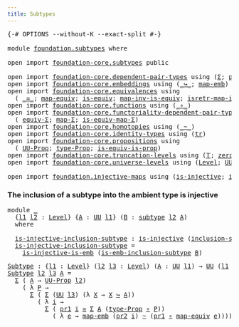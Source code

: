 ```yaml
---
title: Subtypes
---
```


<pre class="Agda"><a id="34" class="Symbol">{-#</a> <a id="38" class="Keyword">OPTIONS</a> <a id="46" class="Pragma">--without-K</a> <a id="58" class="Pragma">--exact-split</a> <a id="72" class="Symbol">#-}</a>

<a id="77" class="Keyword">module</a> <a id="84" href="foundation.subtypes.html" class="Module">foundation.subtypes</a> <a id="104" class="Keyword">where</a>

<a id="111" class="Keyword">open</a> <a id="116" class="Keyword">import</a> <a id="123" href="foundation-core.subtypes.html" class="Module">foundation-core.subtypes</a> <a id="148" class="Keyword">public</a>

<a id="156" class="Keyword">open</a> <a id="161" class="Keyword">import</a> <a id="168" href="foundation-core.dependent-pair-types.html" class="Module">foundation-core.dependent-pair-types</a> <a id="205" class="Keyword">using</a> <a id="211" class="Symbol">(</a><a id="212" href="foundation-core.dependent-pair-types.html#515" class="Record">Σ</a><a id="213" class="Symbol">;</a> <a id="215" href="foundation-core.dependent-pair-types.html#605" class="Field">pr1</a><a id="218" class="Symbol">;</a> <a id="220" href="foundation-core.dependent-pair-types.html#617" class="Field">pr2</a><a id="223" class="Symbol">)</a>
<a id="225" class="Keyword">open</a> <a id="230" class="Keyword">import</a> <a id="237" href="foundation-core.embeddings.html" class="Module">foundation-core.embeddings</a> <a id="264" class="Keyword">using</a> <a id="270" class="Symbol">(</a><a id="271" href="foundation-core.embeddings.html#1074" class="Function Operator">_↪_</a><a id="274" class="Symbol">;</a> <a id="276" href="foundation-core.embeddings.html#1217" class="Function">map-emb</a><a id="283" class="Symbol">)</a>
<a id="285" class="Keyword">open</a> <a id="290" class="Keyword">import</a> <a id="297" href="foundation-core.equivalences.html" class="Module">foundation-core.equivalences</a> <a id="326" class="Keyword">using</a>
  <a id="334" class="Symbol">(</a> <a id="336" href="foundation-core.equivalences.html#1621" class="Function Operator">_≃_</a><a id="339" class="Symbol">;</a> <a id="341" href="foundation-core.equivalences.html#1821" class="Function">map-equiv</a><a id="350" class="Symbol">;</a> <a id="352" href="foundation-core.equivalences.html#1556" class="Function">is-equiv</a><a id="360" class="Symbol">;</a> <a id="362" href="foundation-core.equivalences.html#4187" class="Function">map-inv-is-equiv</a><a id="378" class="Symbol">;</a> <a id="380" href="foundation-core.equivalences.html#4395" class="Function">isretr-map-inv-is-equiv</a><a id="403" class="Symbol">)</a>
<a id="405" class="Keyword">open</a> <a id="410" class="Keyword">import</a> <a id="417" href="foundation-core.functions.html" class="Module">foundation-core.functions</a> <a id="443" class="Keyword">using</a> <a id="449" class="Symbol">(</a><a id="450" href="foundation-core.functions.html#420" class="Function Operator">_∘_</a><a id="453" class="Symbol">)</a>
<a id="455" class="Keyword">open</a> <a id="460" class="Keyword">import</a> <a id="467" href="foundation-core.functoriality-dependent-pair-types.html" class="Module">foundation-core.functoriality-dependent-pair-types</a> <a id="518" class="Keyword">using</a>
  <a id="526" class="Symbol">(</a> <a id="528" href="foundation-core.functoriality-dependent-pair-types.html#10884" class="Function">equiv-Σ</a><a id="535" class="Symbol">;</a> <a id="537" href="foundation-core.functoriality-dependent-pair-types.html#2466" class="Function">map-Σ</a><a id="542" class="Symbol">;</a> <a id="544" href="foundation-core.functoriality-dependent-pair-types.html#10456" class="Function">is-equiv-map-Σ</a><a id="558" class="Symbol">)</a>
<a id="560" class="Keyword">open</a> <a id="565" class="Keyword">import</a> <a id="572" href="foundation-core.homotopies.html" class="Module">foundation-core.homotopies</a> <a id="599" class="Keyword">using</a> <a id="605" class="Symbol">(</a><a id="606" href="foundation-core.homotopies.html#1249" class="Function Operator">_~_</a><a id="609" class="Symbol">)</a>
<a id="611" class="Keyword">open</a> <a id="616" class="Keyword">import</a> <a id="623" href="foundation-core.identity-types.html" class="Module">foundation-core.identity-types</a> <a id="654" class="Keyword">using</a> <a id="660" class="Symbol">(</a><a id="661" href="foundation-core.identity-types.html#5702" class="Function">tr</a><a id="663" class="Symbol">)</a>
<a id="665" class="Keyword">open</a> <a id="670" class="Keyword">import</a> <a id="677" href="foundation-core.propositions.html" class="Module">foundation-core.propositions</a> <a id="706" class="Keyword">using</a>
  <a id="714" class="Symbol">(</a> <a id="716" href="foundation-core.propositions.html#1393" class="Function">UU-Prop</a><a id="723" class="Symbol">;</a> <a id="725" href="foundation-core.propositions.html#1495" class="Function">type-Prop</a><a id="734" class="Symbol">;</a> <a id="736" href="foundation-core.propositions.html#3693" class="Function">is-equiv-is-prop</a><a id="752" class="Symbol">)</a>
<a id="754" class="Keyword">open</a> <a id="759" class="Keyword">import</a> <a id="766" href="foundation-core.truncation-levels.html" class="Module">foundation-core.truncation-levels</a> <a id="800" class="Keyword">using</a> <a id="806" class="Symbol">(</a><a id="807" href="foundation-core.truncation-levels.html#395" class="Datatype">𝕋</a><a id="808" class="Symbol">;</a> <a id="810" href="foundation-core.truncation-levels.html#492" class="Function">zero-𝕋</a><a id="816" class="Symbol">)</a>
<a id="818" class="Keyword">open</a> <a id="823" class="Keyword">import</a> <a id="830" href="foundation-core.universe-levels.html" class="Module">foundation-core.universe-levels</a> <a id="862" class="Keyword">using</a> <a id="868" class="Symbol">(</a><a id="869" href="Agda.Primitive.html#597" class="Postulate">Level</a><a id="874" class="Symbol">;</a> <a id="876" href="foundation-core.universe-levels.html#235" class="Primitive">UU</a><a id="878" class="Symbol">;</a> <a id="880" href="Agda.Primitive.html#780" class="Primitive">lsuc</a><a id="884" class="Symbol">;</a> <a id="886" href="Agda.Primitive.html#810" class="Primitive Operator">_⊔_</a><a id="889" class="Symbol">)</a>

<a id="892" class="Keyword">open</a> <a id="897" class="Keyword">import</a> <a id="904" href="foundation.injective-maps.html" class="Module">foundation.injective-maps</a> <a id="930" class="Keyword">using</a> <a id="936" class="Symbol">(</a><a id="937" href="foundation.injective-maps.html#1309" class="Function">is-injective</a><a id="949" class="Symbol">;</a> <a id="951" href="foundation.injective-maps.html#3645" class="Function">is-injective-is-emb</a><a id="970" class="Symbol">)</a>
</pre>
### The inclusion of a subtype into the ambient type is injective

<pre class="Agda"><a id="1052" class="Keyword">module</a> <a id="1059" href="foundation.subtypes.html#1059" class="Module">_</a>
  <a id="1063" class="Symbol">{</a><a id="1064" href="foundation.subtypes.html#1064" class="Bound">l1</a> <a id="1067" href="foundation.subtypes.html#1067" class="Bound">l2</a> <a id="1070" class="Symbol">:</a> <a id="1072" href="Agda.Primitive.html#597" class="Postulate">Level</a><a id="1077" class="Symbol">}</a> <a id="1079" class="Symbol">{</a><a id="1080" href="foundation.subtypes.html#1080" class="Bound">A</a> <a id="1082" class="Symbol">:</a> <a id="1084" href="foundation-core.universe-levels.html#235" class="Primitive">UU</a> <a id="1087" href="foundation.subtypes.html#1064" class="Bound">l1</a><a id="1089" class="Symbol">}</a> <a id="1091" class="Symbol">(</a><a id="1092" href="foundation.subtypes.html#1092" class="Bound">B</a> <a id="1094" class="Symbol">:</a> <a id="1096" href="foundation-core.subtypes.html#2265" class="Function">subtype</a> <a id="1104" href="foundation.subtypes.html#1067" class="Bound">l2</a> <a id="1107" href="foundation.subtypes.html#1080" class="Bound">A</a><a id="1108" class="Symbol">)</a>
  <a id="1112" class="Keyword">where</a>
  
  <a id="1123" href="foundation.subtypes.html#1123" class="Function">is-injective-inclusion-subtype</a> <a id="1154" class="Symbol">:</a> <a id="1156" href="foundation.injective-maps.html#1309" class="Function">is-injective</a> <a id="1169" class="Symbol">(</a><a id="1170" href="foundation-core.subtypes.html#2675" class="Function">inclusion-subtype</a> <a id="1188" href="foundation.subtypes.html#1092" class="Bound">B</a><a id="1189" class="Symbol">)</a>
  <a id="1193" href="foundation.subtypes.html#1123" class="Function">is-injective-inclusion-subtype</a> <a id="1224" class="Symbol">=</a>
    <a id="1230" href="foundation.injective-maps.html#3645" class="Function">is-injective-is-emb</a> <a id="1250" class="Symbol">(</a><a id="1251" href="foundation-core.subtypes.html#3755" class="Function">is-emb-inclusion-subtype</a> <a id="1276" href="foundation.subtypes.html#1092" class="Bound">B</a><a id="1277" class="Symbol">)</a>
</pre>
<pre class="Agda"><a id="Subtype"></a><a id="1292" href="foundation.subtypes.html#1292" class="Function">Subtype</a> <a id="1300" class="Symbol">:</a> <a id="1302" class="Symbol">{</a><a id="1303" href="foundation.subtypes.html#1303" class="Bound">l1</a> <a id="1306" class="Symbol">:</a> <a id="1308" href="Agda.Primitive.html#597" class="Postulate">Level</a><a id="1313" class="Symbol">}</a> <a id="1315" class="Symbol">(</a><a id="1316" href="foundation.subtypes.html#1316" class="Bound">l2</a> <a id="1319" href="foundation.subtypes.html#1319" class="Bound">l3</a> <a id="1322" class="Symbol">:</a> <a id="1324" href="Agda.Primitive.html#597" class="Postulate">Level</a><a id="1329" class="Symbol">)</a> <a id="1331" class="Symbol">(</a><a id="1332" href="foundation.subtypes.html#1332" class="Bound">A</a> <a id="1334" class="Symbol">:</a> <a id="1336" href="foundation-core.universe-levels.html#235" class="Primitive">UU</a> <a id="1339" href="foundation.subtypes.html#1303" class="Bound">l1</a><a id="1341" class="Symbol">)</a> <a id="1343" class="Symbol">→</a> <a id="1345" href="foundation-core.universe-levels.html#235" class="Primitive">UU</a> <a id="1348" class="Symbol">(</a><a id="1349" href="foundation.subtypes.html#1303" class="Bound">l1</a> <a id="1352" href="Agda.Primitive.html#810" class="Primitive Operator">⊔</a> <a id="1354" href="Agda.Primitive.html#780" class="Primitive">lsuc</a> <a id="1359" href="foundation.subtypes.html#1316" class="Bound">l2</a> <a id="1362" href="Agda.Primitive.html#810" class="Primitive Operator">⊔</a> <a id="1364" href="Agda.Primitive.html#780" class="Primitive">lsuc</a> <a id="1369" href="foundation.subtypes.html#1319" class="Bound">l3</a><a id="1371" class="Symbol">)</a>
<a id="1373" href="foundation.subtypes.html#1292" class="Function">Subtype</a> <a id="1381" href="foundation.subtypes.html#1381" class="Bound">l2</a> <a id="1384" href="foundation.subtypes.html#1384" class="Bound">l3</a> <a id="1387" href="foundation.subtypes.html#1387" class="Bound">A</a> <a id="1389" class="Symbol">=</a>
  <a id="1393" href="foundation-core.dependent-pair-types.html#515" class="Record">Σ</a> <a id="1395" class="Symbol">(</a> <a id="1397" href="foundation.subtypes.html#1387" class="Bound">A</a> <a id="1399" class="Symbol">→</a> <a id="1401" href="foundation-core.propositions.html#1393" class="Function">UU-Prop</a> <a id="1409" href="foundation.subtypes.html#1381" class="Bound">l2</a><a id="1411" class="Symbol">)</a>
    <a id="1417" class="Symbol">(</a> <a id="1419" class="Symbol">λ</a> <a id="1421" href="foundation.subtypes.html#1421" class="Bound">P</a> <a id="1423" class="Symbol">→</a>
      <a id="1431" href="foundation-core.dependent-pair-types.html#515" class="Record">Σ</a> <a id="1433" class="Symbol">(</a> <a id="1435" href="foundation-core.dependent-pair-types.html#515" class="Record">Σ</a> <a id="1437" class="Symbol">(</a><a id="1438" href="foundation-core.universe-levels.html#235" class="Primitive">UU</a> <a id="1441" href="foundation.subtypes.html#1384" class="Bound">l3</a><a id="1443" class="Symbol">)</a> <a id="1445" class="Symbol">(λ</a> <a id="1448" href="foundation.subtypes.html#1448" class="Bound">X</a> <a id="1450" class="Symbol">→</a> <a id="1452" href="foundation.subtypes.html#1448" class="Bound">X</a> <a id="1454" href="foundation-core.embeddings.html#1074" class="Function Operator">↪</a> <a id="1456" href="foundation.subtypes.html#1387" class="Bound">A</a><a id="1457" class="Symbol">))</a>
        <a id="1468" class="Symbol">(</a> <a id="1470" class="Symbol">λ</a> <a id="1472" href="foundation.subtypes.html#1472" class="Bound">i</a> <a id="1474" class="Symbol">→</a>
          <a id="1486" href="foundation-core.dependent-pair-types.html#515" class="Record">Σ</a> <a id="1488" class="Symbol">(</a> <a id="1490" href="foundation-core.dependent-pair-types.html#605" class="Field">pr1</a> <a id="1494" href="foundation.subtypes.html#1472" class="Bound">i</a> <a id="1496" href="foundation-core.equivalences.html#1621" class="Function Operator">≃</a> <a id="1498" href="foundation-core.dependent-pair-types.html#515" class="Record">Σ</a> <a id="1500" href="foundation.subtypes.html#1387" class="Bound">A</a> <a id="1502" class="Symbol">(</a><a id="1503" href="foundation-core.propositions.html#1495" class="Function">type-Prop</a> <a id="1513" href="foundation-core.functions.html#420" class="Function Operator">∘</a> <a id="1515" href="foundation.subtypes.html#1421" class="Bound">P</a><a id="1516" class="Symbol">))</a>
            <a id="1531" class="Symbol">(</a> <a id="1533" class="Symbol">λ</a> <a id="1535" href="foundation.subtypes.html#1535" class="Bound">e</a> <a id="1537" class="Symbol">→</a> <a id="1539" href="foundation-core.embeddings.html#1217" class="Function">map-emb</a> <a id="1547" class="Symbol">(</a><a id="1548" href="foundation-core.dependent-pair-types.html#617" class="Field">pr2</a> <a id="1552" href="foundation.subtypes.html#1472" class="Bound">i</a><a id="1553" class="Symbol">)</a> <a id="1555" href="foundation-core.homotopies.html#1249" class="Function Operator">~</a> <a id="1557" class="Symbol">(</a><a id="1558" href="foundation-core.dependent-pair-types.html#605" class="Field">pr1</a> <a id="1562" href="foundation-core.functions.html#420" class="Function Operator">∘</a> <a id="1564" href="foundation-core.equivalences.html#1821" class="Function">map-equiv</a> <a id="1574" href="foundation.subtypes.html#1535" class="Bound">e</a><a id="1575" class="Symbol">))))</a>
</pre>